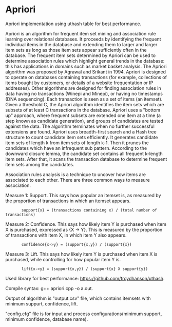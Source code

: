 # Apriori
Apriori implementation using uthash table for best performance.

Apriori is an algorithm for frequent item set mining and association rule learning over relational databases. It proceeds by identifying the frequent individual items in the database and extending them to larger and larger item sets as long as those item sets appear sufficiently often in the database. The frequent item sets determined by Apriori can be used to determine association rules which highlight general trends in the database: this has applications in domains such as market basket analysis.
The Apriori algorithm was proposed by Agrawal and Srikant in 1994. Apriori is designed to operate on databases containing transactions (for example, collections of items bought by customers, or details of a website frequentation or IP addresses). Other algorithms are designed for finding association rules in data having no transactions (Winepi and Minepi), or having no timestamps (DNA sequencing). Each transaction is seen as a set of items (an itemset). Given a threshold C, the Apriori algorithm identifies the item sets which are subsets of at least C transactions in the database.
Apriori uses a "bottom up" approach, where frequent subsets are extended one item at a time (a step known as candidate generation), and groups of candidates are tested against the data. The algorithm terminates when no further successful extensions are found.
Apriori uses breadth-first search and a Hash tree structure to count candidate item sets efficiently. It generates candidate item sets of length k from item sets of length k-1. Then it prunes the candidates which have an infrequent sub pattern. According to the downward closure lemma, the candidate set contains all frequent k-length item sets. After that, it scans the transaction database to determine frequent item sets among the candidates.

Association rules analysis is a technique to uncover how items are associated to each other. There are three common ways to measure association.

Measure 1: Support. This says how popular an itemset is, as measured by the proportion of transactions in which an itemset appears.

           support{x} = (transactions containing x) / (total number of transactions)

Measure 2: Confidence. This says how likely item Y is purchased when item X is purchased, expressed as {X -> Y}. This is measured by the proportion of transactions with item X, in which item Y also appears.

           confidence{x->y} = (support{x,y}) / (support{x})

Measure 3: Lift. This says how likely item Y is purchased when item X is purchased, while controlling for how popular item Y is.

           lift{x->y} = (support{x,y}) / (support{x} X support{y})

Used library for best performance: https://github.com/troydhanson/uthash.

Compile syntax: g++ apriori.cpp -o a.out.

Output of algorithm is "output.csv" file, which contains itemsets with minimum suppurt, confidence, lift.

"config.cfg" file is for input and process configurations(minimum support, minimum confidence, database name).
